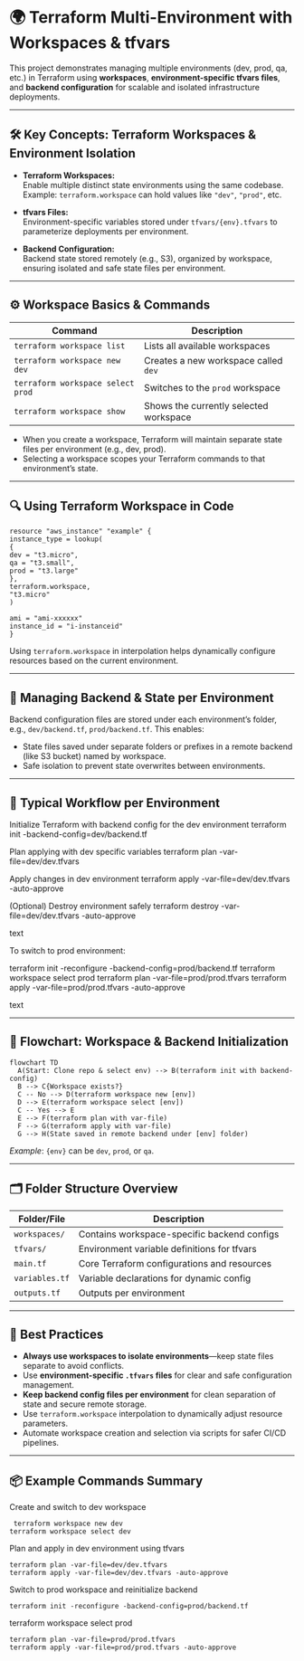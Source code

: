 # 🌍 Terraform Multi-Environment with Workspaces & tfvars

This project demonstrates managing multiple environments (dev, prod, qa, etc.) in Terraform using **workspaces**, **environment-specific tfvars files**, and **backend configuration** for scalable and isolated infrastructure deployments.

---

## 🛠️ Key Concepts: Terraform Workspaces & Environment Isolation

- **Terraform Workspaces:**  
  Enable multiple distinct state environments using the same codebase.  
  Example: `terraform.workspace` can hold values like `"dev"`, `"prod"`, etc.

- **tfvars Files:**  
  Environment-specific variables stored under `tfvars/{env}.tfvars` to parameterize deployments per environment.

- **Backend Configuration:**  
  Backend state stored remotely (e.g., S3), organized by workspace, ensuring isolated and safe state files per environment.  

---

## ⚙️ Workspace Basics & Commands

| Command                      | Description                          |
|-----------------------------|------------------------------------|
| `terraform workspace list`  | Lists all available workspaces      |
| `terraform workspace new dev`| Creates a new workspace called `dev` |
| `terraform workspace select prod` | Switches to the `prod` workspace    |
| `terraform workspace show`  | Shows the currently selected workspace |

- When you create a workspace, Terraform will maintain separate state files per environment (e.g., dev, prod).
- Selecting a workspace scopes your Terraform commands to that environment’s state.

---

## 🔍 Using Terraform Workspace in Code
```
resource "aws_instance" "example" {
instance_type = lookup(
{
dev = "t3.micro",
qa = "t3.small",
prod = "t3.large"
},
terraform.workspace,
"t3.micro"
)

ami = "ami-xxxxxx"
instance_id = "i-instanceid"
}
```

Using `terraform.workspace` in interpolation helps dynamically configure resources based on the current environment.

---

## 💾 Managing Backend & State per Environment

Backend configuration files are stored under each environment’s folder, e.g., `dev/backend.tf`, `prod/backend.tf`. This enables:

- State files saved under separate folders or prefixes in a remote backend (like S3 bucket) named by workspace.
- Safe isolation to prevent state overwrites between environments.

---

## 🚀 Typical Workflow per Environment

Initialize Terraform with backend config for the dev environment
terraform init -backend-config=dev/backend.tf

Plan applying with dev specific variables
terraform plan -var-file=dev/dev.tfvars

Apply changes in dev environment
terraform apply -var-file=dev/dev.tfvars -auto-approve

(Optional) Destroy environment safely
terraform destroy -var-file=dev/dev.tfvars -auto-approve

text

To switch to prod environment:

terraform init -reconfigure -backend-config=prod/backend.tf
terraform workspace select prod
terraform plan -var-file=prod/prod.tfvars
terraform apply -var-file=prod/prod.tfvars -auto-approve

text

---

## 🔄 Flowchart: Workspace & Backend Initialization
```
flowchart TD
  A(Start: Clone repo & select env) --> B(terraform init with backend-config)
  B --> C{Workspace exists?}
  C -- No --> D(terraform workspace new [env])
  D --> E(terraform workspace select [env])
  C -- Yes --> E
  E --> F(terraform plan with var-file)
  F --> G(terraform apply with var-file)
  G --> H(State saved in remote backend under [env] folder)
```


*Example*: `{env}` can be `dev`, `prod`, or `qa`.

---

## 🗂️ Folder Structure Overview

| Folder/File      | Description                                  |
|------------------|----------------------------------------------|
| `workspaces/`    | Contains workspace-specific backend configs  |
| `tfvars/`        | Environment variable definitions for tfvars  |
| `main.tf`        | Core Terraform configurations and resources  |
| `variables.tf`   | Variable declarations for dynamic config     |
| `outputs.tf`     | Outputs per environment                       |

---

## 🔑 Best Practices

- **Always use workspaces to isolate environments**—keep state files separate to avoid conflicts.
- Use **environment-specific `.tfvars` files** for clear and safe configuration management.
- **Keep backend config files per environment** for clean separation of state and secure remote storage.
- Use `terraform.workspace` interpolation to dynamically adjust resource parameters.
- Automate workspace creation and selection via scripts for safer CI/CD pipelines.

---

## 📦 Example Commands Summary

Create and switch to dev workspace
```
 terraform workspace new dev
terraform workspace select dev
```

Plan and apply in dev environment using tfvars
```
terraform plan -var-file=dev/dev.tfvars
terraform apply -var-file=dev/dev.tfvars -auto-approve
```
Switch to prod workspace and reinitialize backend
```
terraform init -reconfigure -backend-config=prod/backend.tf
```
terraform workspace select prod
```
terraform plan -var-file=prod/prod.tfvars
terraform apply -var-file=prod/prod.tfvars -auto-approve
```
